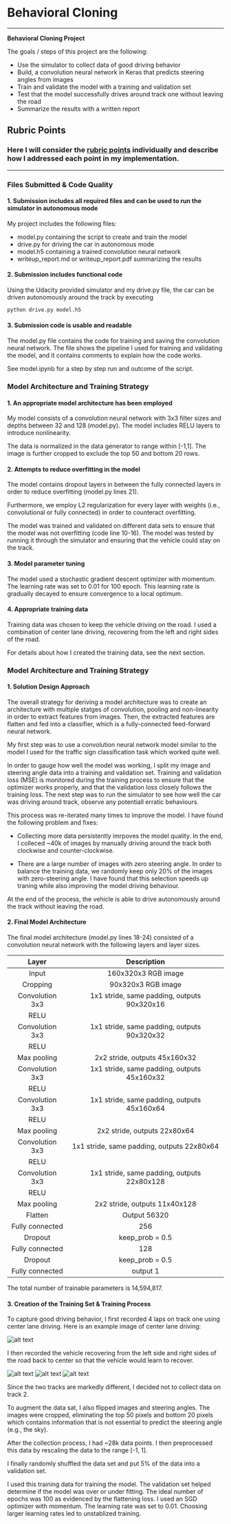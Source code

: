 # **Behavioral Cloning** 

---

**Behavioral Cloning Project**

The goals / steps of this project are the following:
* Use the simulator to collect data of good driving behavior
* Build, a convolution neural network in Keras that predicts steering angles from images
* Train and validate the model with a training and validation set
* Test that the model successfully drives around track one without leaving the road
* Summarize the results with a written report


[//]: # (Image References)

[image1]: ./examples/placeholder.png "Model Visualization"
[image2]: ./examples/placeholder.png "Grayscaling"
[image3]: ./examples/placeholder_small.png "Recovery Image"
[image4]: ./examples/placeholder_small.png "Recovery Image"
[image5]: ./examples/placeholder_small.png "Recovery Image"
[image6]: ./examples/placeholder_small.png "Normal Image"
[image7]: ./examples/placeholder_small.png "Flipped Image"

## Rubric Points
### Here I will consider the [rubric points](https://review.udacity.com/#!/rubrics/432/view) individually and describe how I addressed each point in my implementation.  

---
### Files Submitted & Code Quality

#### 1. Submission includes all required files and can be used to run the simulator in autonomous mode

My project includes the following files:
* model.py containing the script to create and train the model
* drive.py for driving the car in autonomous mode
* model.h5 containing a trained convolution neural network 
* writeup_report.md or writeup_report.pdf summarizing the results

#### 2. Submission includes functional code
Using the Udacity provided simulator and my drive.py file, the car can be driven autonomously around the track by executing 
```sh
python drive.py model.h5
```

#### 3. Submission code is usable and readable

The model.py file contains the code for training and saving the convolution neural network. The file shows the pipeline I used for training and validating the model, and it contains comments to explain how the code works.

See model.ipynb for a step by step run and outcome of the script. 

### Model Architecture and Training Strategy

#### 1. An appropriate model architecture has been employed

My model consists of a convolution neural network with 3x3 filter sizes and depths between 32 and 128 (model.py). The model includes RELU layers to introduce nonlinearity.

The data is normalized in the data generator to range within [-1,1]. The image is further cropped to exclude the top 50 and bottom 20 rows. 

#### 2. Attempts to reduce overfitting in the model

The model contains dropout layers in between the fully connected layers in order to reduce overfitting (model.py lines 21). 

Furthermore, we employ L2 regularization for every layer with weights (i.e., convolutional or fully connected) in order to counteract overfitting.

The model was trained and validated on different data sets to ensure that the model was not overfitting (code line 10-16). The model was tested by running it through the simulator and ensuring that the vehicle could stay on the track.

#### 3. Model parameter tuning

The model used a stochastic gradient descent optimizer with momentum. The learning rate was set to 0.01 for 100 epoch. This learning rate is gradually decayed to ensure convergence to a local optimum.  

#### 4. Appropriate training data

Training data was chosen to keep the vehicle driving on the road. I used a combination of center lane driving, recovering from the left and right sides of the road.

For details about how I created the training data, see the next section. 

### Model Architecture and Training Strategy

#### 1. Solution Design Approach

The overall strategy for deriving a model architecture was to create an architecture with multiple statges of convolution, pooling and non-linearity in order to extract features from images. Then, the extracted features are flatten and fed into a classifier, which is a fully-connected feed-forward neural network. 

My first step was to use a convolution neural network model similar to the model I used for the traffic sign classification task which worked quite well. 

In order to gauge how well the model was working, I split my image and steering angle data into a training and validation set. Training and validation loss (MSE) is monitored during the training process to ensure that the optimizer works properly, and that the validation loss closely follows the training loss. The next step was to run the simulator to see how well the car was driving around track, observe any potentiall erratic behaviours.

This process was re-iterated many times to improve the model. I have found the following problem and fixes:

- Collecting more data persistently imrpoves the model quality. In the end, I colleced ~40k of images by manually driving around the track both clockwise and counter-clockwise.

- There are a large number of images with zero steering angle. In order to balance the training data, we randomly keep only 20% of the images with zero-steering angle. I have found that this selection speeds up traning while also improving the model driving behaviour.

At the end of the process, the vehicle is able to drive autonomously around the track without leaving the road.

#### 2. Final Model Architecture

The final model architecture (model.py lines 18-24) consisted of a convolution neural network with the following layers and layer sizes.

| Layer         		|     Description	        					| 
|:---------------------:|:---------------------------------------------:| 
| Input         		| 160x320x3 RGB image   							| 
| Cropping         		| 90x320x3 RGB image   							| 
| Convolution 3x3     	| 1x1 stride, same padding, outputs 90x320x16 	|
| RELU					|												|
| Convolution 3x3     	| 1x1 stride, same padding, outputs 90x320x32 	|
| RELU					|												|
| Max pooling	      	| 2x2 stride,  outputs 45x160x32 				|
| Convolution 3x3     	| 1x1 stride, same padding, outputs 45x160x32 	|
| RELU					|												|
| Convolution 3x3     	| 1x1 stride, same padding, outputs 45x160x64 	|
| RELU					|												|
| Max pooling	      	| 2x2 stride,  outputs 22x80x64 				|
| Convolution 3x3     	| 1x1 stride, same padding, outputs 22x80x64 	|
| RELU					|												|
| Convolution 3x3     	| 1x1 stride, same padding, outputs 22x80x128 	|
| RELU					|												|
| Max pooling	      	| 2x2 stride,  outputs 11x40x128 				|
| Flatten | Output 56320 |
| Fully connected | 256 |
| Dropout | keep_prob = 0.5 |
| Fully connected | 128 |
| Dropout | keep_prob = 0.5 |
| Fully connected		| output 1	|

The total number of trainable parameters is 14,594,817.

#### 3. Creation of the Training Set & Training Process

To capture good driving behavior, I first recorded 4 laps on track one using center lane driving. Here is an example image of center lane driving:

![alt text][image2]

I then recorded the vehicle recovering from the left side and right sides of the road back to center so that the vehicle would learn to recover.

![alt text][image3]
![alt text][image4]
![alt text][image5]

Since the two tracks are markedly different, I decided not to collect data on track 2.

To augment the data sat, I also flipped images and steering angles.
The images were cropped, eliminating the top 50 pixels and bottom 20 pixels which contains information that is not essential to predict the steering angle (e.g., the sky).

After the collection process, I had ~28k data points. I then preprocessed this data by rescaling the data to the range [-1, 1].


I finally randomly shuffled the data set and put 5% of the data into a validation set. 

I used this training data for training the model. The validation set helped determine if the model was over or under fitting. The ideal number of epochs was 100 as evidenced by the flattening loss. I used an SGD optimizer with momentum. The learning rate was set to 0.01. Choosing larger learning rates led to unstablized training.
